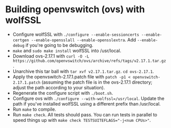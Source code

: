 # Building openvswitch (ovs) with wolfSSL
+ Configure wolfSSL with `./configure --enable-sessioncerts --enable-certgen --enable-opensslall --enable-opensslextra`. Add `--enable-debug` if you're going to be debugging.
+ `make` and `sudo make install` wolfSSL into /usr/local.
+ Download ovs-2.17.1 with `curl -O -L https://github.com/openvswitch/ovs/archive/refs/tags/v2.17.1.tar.gz`.
+ Unarchive this tar ball with `tar xvf v2.17.1.tar.gz`. `cd ovs-2.17.1`.
+ Apply the openvswitch-2.17.1.patch file with `patch -p1 < openvswitch-2.17.1.patch` (assuming the patch file is in the ovs-2.17.1 directory; adjust the path according to your situation).
+ Regenerate the configure script with `./boot.sh`.
+ Configure ovs with `./configure --with-wolfssl=/usr/local`. Update the path if you've installed wolfSSL using a different prefix than /usr/local.
+ Run `make` to compile.
+ Run `make check`. All tests should pass. You can run tests in parallel to speed things up with `make check TESTSUITEFLAGS="-j<num CPUs>"`.
